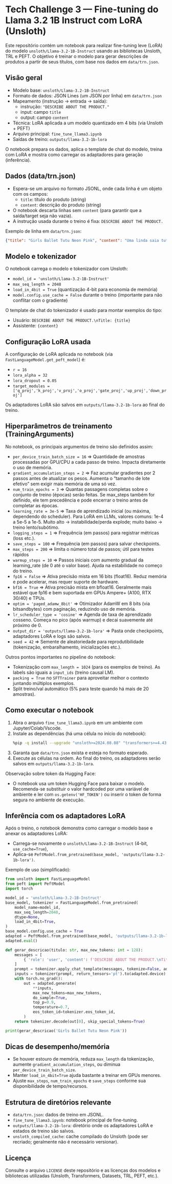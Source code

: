 # Tech Challenge 3 — Fine-tuning do Llama 3.2 1B Instruct com LoRA (Unsloth)

Este repositório contém um notebook para realizar fine-tuning leve (LoRA) do modelo `unsloth/Llama-3.2-1B-Instruct` usando as bibliotecas Unsloth, TRL e PEFT. O objetivo é treinar o modelo para gerar descrições de produtos a partir de seus títulos, com base nos dados em `data/trn.json`.

## Visão geral
- Modelo base: `unsloth/Llama-3.2-1B-Instruct`
- Formato de dados: JSON Lines (um JSON por linha) em `data/trn.json`
- Mapeamento (instrução -> entrada -> saída):
  - instrução: `"DESCRIBE ABOUT THE PRODUCT."`
  - input: campo `title`
  - output: campo `content`
- Técnica: LoRA aplicada a um modelo quantizado em 4 bits (via Unsloth + PEFT)
- Arquivo principal: `fine_tune_llama3.ipynb`
- Saídas de treino: `outputs/llama-3.2-1b-lora`

O notebook prepara os dados, aplica o template de chat do modelo, treina com LoRA e mostra como carregar os adaptadores para geração (inferência).

## Dados (data/trn.json)
- Espera-se um arquivo no formato JSONL, onde cada linha é um objeto com os campos:
  - `title`: título do produto (string)
  - `content`: descrição do produto (string)
- O notebook descarta linhas sem `content` (para garantir que a saída/target seja não vazia).
- A instrução usada durante o treino é fixa: `DESCRIBE ABOUT THE PRODUCT.`

Exemplo de linha em `data/trn.json`:
```json
{"title": "Girls Ballet Tutu Neon Pink", "content": "Uma linda saia tutu rosa neon para ballet, leve e confortável..."}
```

## Modelo e tokenizador
O notebook carrega o modelo e tokenizador com Unsloth:
- `model_id = 'unsloth/Llama-3.2-1B-Instruct'`
- `max_seq_length = 2048`
- `load_in_4bit = True` (quantização 4-bit para economia de memória)
- `model.config.use_cache = False` durante o treino (importante para não conflitar com o gradiente)

O template de chat do tokenizador é usado para montar exemplos do tipo:
- Usuário: `DESCRIBE ABOUT THE PRODUCT.\nTitle: {title}`
- Assistente: `{content}`

## Configuração LoRA usada
A configuração de LoRA aplicada no notebook (via `FastLanguageModel.get_peft_model`) é:
- `r = 16`
- `lora_alpha = 32`
- `lora_dropout = 0.05`
- `target_modules = ['q_proj','k_proj','v_proj','o_proj','gate_proj','up_proj','down_proj']`

Os adaptadores LoRA são salvos em `outputs/llama-3.2-1b-lora` ao final do treino.

## Hiperparâmetros de treinamento (TrainingArguments)
No notebook, os principais argumentos de treino são definidos assim:
- `per_device_train_batch_size = 16` => Quantidade de amostras processadas por GPU/CPU a cada passo de treino. Impacta diretamente o uso de memória. 
- `gradient_accumulation_steps = 2` => Faz acumular gradientes por 2 passos antes de atualizar os pesos. Aumenta o “tamanho de lote efetivo” sem exigir mais memória de uma só vez.
- `num_train_epochs = 3` => Quantas passagens completas sobre o conjunto de treino (épocas) serão feitas. Se max_steps também for definido, ele tem precedência e pode encerrar o treino antes de completar as épocas.
- `learning_rate = 3e-5` => Taxa de aprendizado inicial (ou máxima, dependendo do scheduler). Para LoRA em LLMs, valores comuns: 1e-4 a 5e-5 a 1e-5. Muito alto → instabilidade/perda explode; muito baixo → treino lento/subótimo.
- `logging_steps = 1` => Frequência (em passos) para registrar métricas (loss etc.).
- `save_steps = 100` => Frequência (em passos) para salvar checkpoints.
- `max_steps = 200` => limita o número total de passos; útil para testes rápidos
- `warmup_steps = 10` => Passos iniciais com aumento gradual da learning_rate (de 0 até o valor base). Ajuda na estabilidade no começo do treino.
- `fp16 = False` => Ativa precisão mista em 16 bits (float16). Reduz memória e pode acelerar, mas requer suporte de hardware.
- `bf16 = True` => Ativa precisão mista em bfloat16. Geralmente mais estável que fp16 e bem suportada em GPUs Ampere+ (A100, RTX 30/40) e TPUs.
- `optim = 'paged_adamw_8bit'` => Otimizador AdamW em 8 bits (via bitsandbytes) com paginação, reduzindo uso de memória.
- `lr_scheduler_type = 'cosine'` => Agenda de taxa de aprendizado cosseno. Começa no pico (após warmup) e decai suavemente até próximo de 0.
- `output_dir = 'outputs/llama-3.2-1b-lora'` => Pasta onde checkpoints, adaptadores LoRA e logs são salvos.
- `seed = 42` => Semente de aleatoriedade para reprodutibilidade (tokenização, embaralhamento, inicializações etc.).

Outros pontos importantes no pipeline do notebook:
- Tokenização com `max_length = 1024` (para os exemplos de treino). As labels são iguais a `input_ids` (treino causal LM).
- `packing = True` no `SFTTrainer` para aproveitar melhor o contexto juntando múltiplos exemplos.
- Split treino/val automático (5% para teste quando há mais de 20 amostras).

## Como executar o notebook
1. Abra o arquivo `fine_tune_llama3.ipynb` em um ambiente com Jupyter/Colab/Vscode.
2. Instale as dependências (há uma célula no início do notebook):
   ```bash
   %pip -q install --upgrade "unsloth>=2024.08.08" "transformers>=4.43.3" "datasets>=2.20.0" "accelerate>=0.33.0" "peft>=0.11.1" "trl>=0.9.4" "sentencepiece>=0.2.0" "huggingface_hub>=0.24.6" "triton>=2.3.1"
   ```
3. Garanta que `data/trn.json` exista e esteja no formato esperado.
4. Execute as células na ordem. Ao final do treino, os adaptadores serão salvos em `outputs/llama-3.2-1b-lora`.

Observação sobre token da Hugging Face:
- O notebook usa um token Hugging Face para baixar o modelo. Recomenda-se substituir o valor hardcoded por uma variável de ambiente e ler com `os.getenv('HF_TOKEN')` ou inserir o token de forma segura no ambiente de execução.

## Inferência com os adaptadores LoRA
Após o treino, o notebook demonstra como carregar o modelo base e anexar os adaptadores LoRA:
- Carrega-se novamente o `unsloth/Llama-3.2-1B-Instruct` (4-bit, `use_cache=True`),
- Aplica-se `PeftModel.from_pretrained(base_model, 'outputs/llama-3.2-1b-lora')`.

Exemplo de uso (simplificado):
```python
from unsloth import FastLanguageModel
from peft import PeftModel
import torch

model_id = 'unsloth/Llama-3.2-1B-Instruct'
base_model, tokenizer = FastLanguageModel.from_pretrained(
    model_name=model_id,
    max_seq_length=2048,
    dtype=None,
    load_in_4bit=True,
)
base_model.config.use_cache = True
adapted = PeftModel.from_pretrained(base_model, 'outputs/llama-3.2-1b-lora')
adapted.eval()

def gerar_descricao(titulo: str, max_new_tokens: int = 128):
    messages = [
        { 'role': 'user', 'content': f'DESCRIBE ABOUT THE PRODUCT.\nTitle: {titulo}' }
    ]
    prompt = tokenizer.apply_chat_template(messages, tokenize=False, add_generation_prompt=True)
    inputs = tokenizer(prompt, return_tensors='pt').to(adapted.device)
    with torch.no_grad():
        out = adapted.generate(
            **inputs,
            max_new_tokens=max_new_tokens,
            do_sample=True,
            top_p=0.9,
            temperature=0.7,
            eos_token_id=tokenizer.eos_token_id,
        )
    return tokenizer.decode(out[0], skip_special_tokens=True)

print(gerar_descricao('Girls Ballet Tutu Neon Pink'))
```

## Dicas de desempenho/memória
- Se houver estouro de memória, reduza `max_length` da tokenização, aumente `gradient_accumulation_steps`, ou diminua `per_device_train_batch_size`.
- Manter `load_in_4bit=True` ajuda bastante a treinar em GPUs menores.
- Ajuste `max_steps`, `num_train_epochs` e `save_steps` conforme sua disponibilidade de tempo/recursos.

## Estrutura de diretórios relevante
- `data/trn.json`: dados de treino em JSONL.
- `fine_tune_llama3.ipynb`: notebook principal de fine-tuning.
- `outputs/llama-3.2-1b-lora`: diretório onde os adaptadores LoRA e estados de treino são salvos.
- `unsloth_compiled_cache`: cache compilado do Unsloth (pode ser recriado; geralmente não é necessário versionar).

## Licença
Consulte o arquivo `LICENSE` deste repositório e as licenças dos modelos e bibliotecas utilizadas (Unsloth, Transformers, Datasets, TRL, PEFT, etc.).